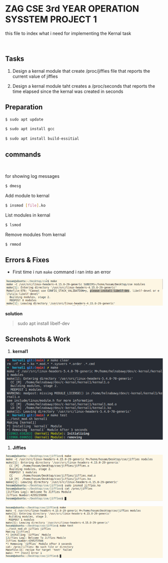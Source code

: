 # ZAG CSE 3rd YEAR OPERATION SYSSTEM PROJECT 1 

this file to index what i need for implementing the Kernal task


<br>

## Tasks

1. Design a kernal module that create /proc/jiffies file that reports the current value of jiffies



2. Design a kernal module taht creates a /proc/seconds that reports the time elapsed since the kernal was created in seconds


## Preparation

```bash
$ sudo apt update 
```


```bash
$ sudo apt install gcc  
```


```bash
$ sudo apt install build-essitial
```

## commands
<br>

for showing log messages

```bash
$ dmesg 
```

Add module to kernal
```bash
$ insmod [file].ko
```

List modules in kernal
```bash
$ lsmod 
```

Remove modules from kernal
```bash
$ rmmod
```

## Errors & Fixes

- First time i run `make` command i ran into an error

![](screens/1.png)

__solution__
> sudo apt install libelf-dev



## Screenshots & Work 

1.  **kernal1**

![](./screens/2.png)


1.  **Jiffies**

![](./screens/3.png)

![](./screens/4.png)